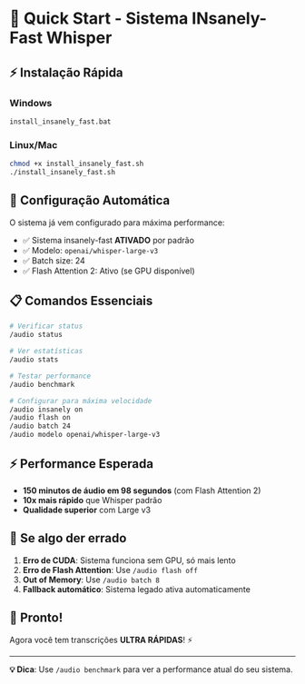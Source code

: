 # 🚀 Quick Start - Sistema INsanely-Fast Whisper

## ⚡ Instalação Rápida

### Windows
```cmd
install_insanely_fast.bat
```

### Linux/Mac
```bash
chmod +x install_insanely_fast.sh
./install_insanely_fast.sh
```

## 🎯 Configuração Automática

O sistema já vem configurado para máxima performance:
- ✅ Sistema insanely-fast **ATIVADO** por padrão
- ✅ Modelo: `openai/whisper-large-v3`
- ✅ Batch size: 24
- ✅ Flash Attention 2: Ativo (se GPU disponível)

## 📋 Comandos Essenciais

```bash
# Verificar status
/audio status

# Ver estatísticas
/audio stats

# Testar performance
/audio benchmark

# Configurar para máxima velocidade
/audio insanely on
/audio flash on
/audio batch 24
/audio modelo openai/whisper-large-v3
```

## ⚡ Performance Esperada

- **150 minutos de áudio em 98 segundos** (com Flash Attention 2)
- **10x mais rápido** que Whisper padrão
- **Qualidade superior** com Large v3

## 🔧 Se algo der errado

1. **Erro de CUDA**: Sistema funciona sem GPU, só mais lento
2. **Erro de Flash Attention**: Use `/audio flash off`
3. **Out of Memory**: Use `/audio batch 8`
4. **Fallback automático**: Sistema legado ativa automaticamente

## 🎉 Pronto!

Agora você tem transcrições **ULTRA RÁPIDAS**! ⚡

---

**💡 Dica**: Use `/audio benchmark` para ver a performance atual do seu sistema. 